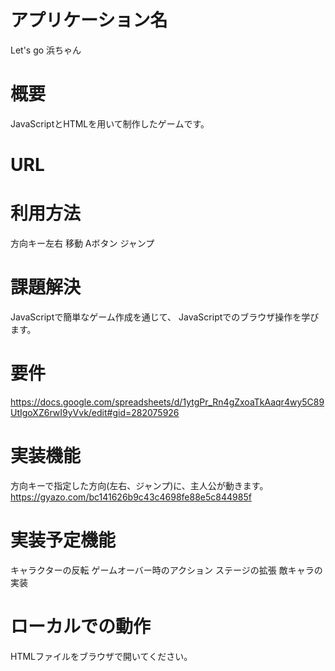 # アプリケーション名
Let's go 浜ちゃん

# 概要
JavaScriptとHTMLを用いて制作したゲームです。

# URL

# 利用方法
方向キー左右 移動
Aボタン ジャンプ

# 課題解決
JavaScriptで簡単なゲーム作成を通じて、
JavaScriptでのブラウザ操作を学びます。

# 要件
https://docs.google.com/spreadsheets/d/1ytgPr_Rn4gZxoaTkAaqr4wy5C89UtIgoXZ6rwI9yVvk/edit#gid=282075926

# 実装機能
方向キーで指定した方向(左右、ジャンプ)に、主人公が動きます。
https://gyazo.com/bc141626b9c43c4698fe88e5c844985f


# 実装予定機能
キャラクターの反転
ゲームオーバー時のアクション
ステージの拡張
敵キャラの実装


# ローカルでの動作
HTMLファイルをブラウザで開いてください。

